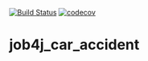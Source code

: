 [![Build Status](https://travis-ci.com/KirillBelyaev74/job4j_car_accident.svg?branch=master)](https://travis-ci.com/KirillBelyaev74/job4j_car_accident)
[![codecov](https://codecov.io/gh/KirillBelyaev74/job4j_car_accident/branch/master/graph/badge.svg)](https://codecov.io/gh/KirillBelyaev74/job4j_car_accident)

# job4j_car_accident